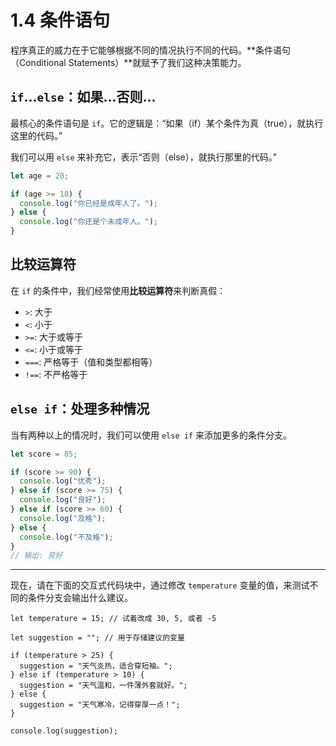 # 1.4 条件语句

程序真正的威力在于它能够根据不同的情况执行不同的代码。**条件语句（Conditional Statements）**就赋予了我们这种决策能力。

## `if`...`else`：如果...否则...

最核心的条件语句是 `if`。它的逻辑是：“如果（if）某个条件为真（true），就执行这里的代码。”

我们可以用 `else` 来补充它，表示“否则（else），就执行那里的代码。”

```javascript
let age = 20;

if (age >= 18) {
  console.log("你已经是成年人了。");
} else {
  console.log("你还是个未成年人。");
}
```

## 比较运算符

在 `if` 的条件中，我们经常使用**比较运算符**来判断真假：

- `>`: 大于
- `<`: 小于
- `>=`: 大于或等于
- `<=`: 小于或等于
- `===`: 严格等于（值和类型都相等）
- `!==`: 不严格等于

## `else if`：处理多种情况

当有两种以上的情况时，我们可以使用 `else if` 来添加更多的条件分支。

```javascript
let score = 85;

if (score >= 90) {
  console.log("优秀");
} else if (score >= 75) {
  console.log("良好");
} else if (score >= 60) {
  console.log("及格");
} else {
  console.log("不及格");
}
// 输出: 良好
```

---

现在，请在下面的交互式代码块中，通过修改 `temperature` 变量的值，来测试不同的条件分支会输出什么建议。

```javascript:interactive
let temperature = 15; // 试着改成 30, 5, 或者 -5

let suggestion = ""; // 用于存储建议的变量

if (temperature > 25) {
  suggestion = "天气炎热，适合穿短袖。";
} else if (temperature > 10) {
  suggestion = "天气温和，一件薄外套就好。";
} else {
  suggestion = "天气寒冷，记得穿厚一点！";
}

console.log(suggestion);